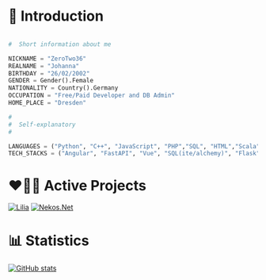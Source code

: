 # 👋 Introduction

```py

#  Short information about me

NICKNAME = "ZeroTwo36"
REALNAME = "Johanna"
BIRTHDAY = "26/02/2002"
GENDER = Gender().Female
NATIONALITY = Country().Germany
OCCUPATION = "Free/Paid Developer and DB Admin"
HOME_PLACE = "Dresden"

#
#  Self-explanatory 
#

LANGUAGES = ("Python", "C++", "JavaScript", "PHP","SQL", "HTML","Scala","Java","C","F#","ForTran","RPG","E","D","GoLang")
TECH_STACKS = ("Angular", "FastAPI", "Vue", "SQL(ite/alchemy)", "Flask", "ExpressJS", "Pyramid", "React")
```

# ❤️🧑‍💻 Active Projects

[![Lilia](https://github-readme-stats.vercel.app/api/pin/?username=ZeroTwo36&repo=infinpy&theme=tokyonight)](https://github.com/ZeroTwo36/Infinipy)
[![Nekos.Net](https://github-readme-stats.vercel.app/api/pin/?username=ZeroTwo36&repo=DscJobs.py&show_owner=true&theme=tokyonight)](https://github.com/ZeroTwo36/DscJobs.py)

# 📊 Statistics

[![GitHub stats](https://github-readme-stats.vercel.app/api?username=ZeroTwo36&theme=tokyonight&show_icons=true&include_all_commits=true&count_private=true)](https://github.com/Swyreee)
